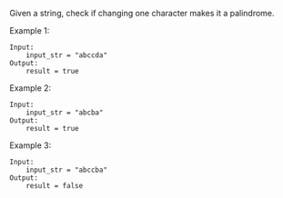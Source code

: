 Given a string, check if changing one character makes it a palindrome.

Example 1:
```buildoutcfg
Input:
    input_str = "abccda"
Output:
    result = true
```

Example 2:
```buildoutcfg
Input:
    input_str = "abcba"
Output:
    result = true
```

Example 3:
```buildoutcfg
Input:
    input_str = "abccba"
Output:
    result = false
```